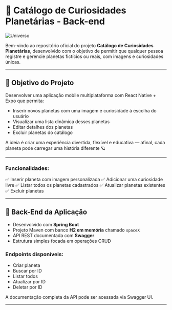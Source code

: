 # 🌌 Catálogo de Curiosidades Planetárias - Back-end

![Universo](https://encrypted-tbn0.gstatic.com/images?q=tbn:ANd9GcRc8VbRTkJbCTA0rQai2sdxjUlRnGFIrc43Qg&s)

Bem-vindo ao repositório oficial do projeto **Catálogo de Curiosidades Planetárias**, desenvolvido com o objetivo de permitir que qualquer pessoa registre e gerencie planetas fictícios ou reais, com imagens e curiosidades únicas.

---

## 🚀 Objetivo do Projeto

Desenvolver uma aplicação mobile multiplataforma com React Native + Expo que permita:

* Inserir novos planetas com uma imagem e curiosidade à escolha do usuário
* Visualizar uma lista dinâmica desses planetas
* Editar detalhes dos planetas
* Excluir planetas do catálogo

A ideia é criar uma experiência divertida, flexível e educativa — afinal, cada planeta pode carregar uma história diferente 🪐

---
### Funcionalidades:

✅ Inserir planeta com imagem personalizada
✅ Adicionar uma curiosidade livre
✅ Listar todos os planetas cadastrados
✅ Atualizar planetas existentes
✅ Excluir planetas

---

## 🔧 Back-End da Aplicação

* Desenvolvido com **Spring Boot**
* Projeto Maven com banco **H2 em memória** chamado `spaceX`
* API REST documentada com **Swagger**
* Estrutura simples focada em operações CRUD

### Endpoints disponíveis:

* Criar planeta
* Buscar por ID
* Listar todos
* Atualizar por ID
* Deletar por ID

A documentação completa da API pode ser acessada via Swagger UI.

---
